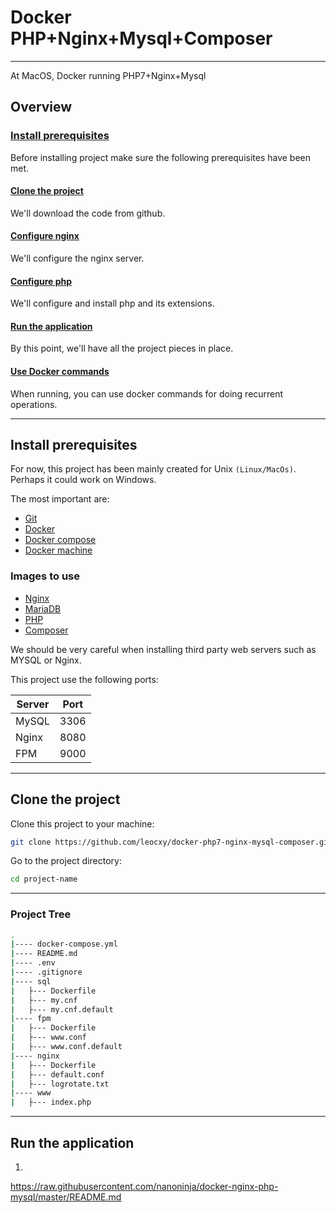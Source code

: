 # Docker PHP+Nginx+Mysql+Composer
----

At MacOS, Docker running PHP7+Nginx+Mysql

## Overview

### [Install prerequisites](#install-prerequisites)

Before installing project make sure the following prerequisites have been met.

#### [Clone the project](#clone-the-project)

We'll download the code from github.

#### [Configure nginx](#configure-nginx)

We'll configure the nginx server.

#### [Configure php](#configure-php)

We'll configure and install php and its extensions.

#### [Run the application](#run-the-application)

By this point, we'll have all the project pieces in place.

#### [Use Docker commands](#use-docker-commands)

When running, you can use docker commands for doing recurrent operations.

----
## Install prerequisites

For now, this project has been mainly created for Unix `(Linux/MacOs)`. Perhaps it could work on Windows.

The most important are:

* [Git](https://git-scm.com/downloads)
* [Docker](https://docs.docker.com/engine/installation/)
* [Docker compose](https://docs.docker.com/compose/install/)
* [Docker machine](https://docs.docker.com/machine/install-machine/)

### Images to use

* [Nginx](https://hub.docker.com/_/nginx/)
* [MariaDB](https://hub.docker.com/_/mariadb)
* [PHP](https://hub.docker.com/_/php)
* [Composer](https://hub.docker.com/_/composer)

We should be very careful when installing third party web servers such as MYSQL or Nginx.

This project use the following ports:

|Server | Port |
|-------|------|
|MySQL  | 3306 |
|Nginx | 8080|
|FPM| 9000|

----

## Clone the project

Clone this project to your machine:

```sh
git clone https://github.com/leocxy/docker-php7-nginx-mysql-composer.git project-name
```

Go to the project directory:

```sh
cd project-name
```

----

### Project Tree

```sh
.
|---- docker-compose.yml
|---- README.md
|---- .env
|---- .gitignore
|---- sql
|   ├--- Dockerfile
|   ├--- my.cnf
|   ├--- my.cnf.default
|---- fpm
|   ├--- Dockerfile
|   ├--- www.conf
|   ├--- www.conf.default
|---- nginx
|   ├--- Dockerfile
|   ├--- default.conf
|   ├--- logrotate.txt
|---- www
|   ├--- index.php
```

----

## Run the application

1. 

https://raw.githubusercontent.com/nanoninja/docker-nginx-php-mysql/master/README.md